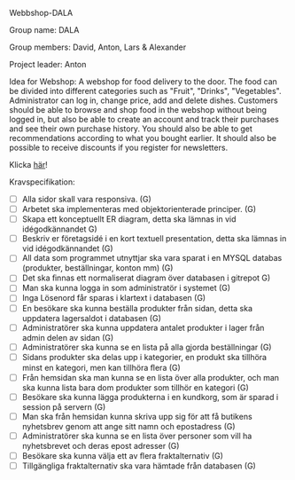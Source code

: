Webbshop-DALA

Group name: DALA

Group members: David, Anton, Lars & Alexander

Project leader: Anton

Idea for Webshop: A webshop for food delivery to the door. The food can be divided into different categories such as "Fruit", "Drinks", "Vegetables". Administrator can log in, change price, add and delete dishes. Customers should be able to browse and shop food in the webshop without being logged in, but also be able to create an account and track their purchases and see their own purchase history. You should also be able to get recommendations according to what you bought earlier. It should also be possible to receive discounts if you register for newsletters.

Klicka [här](https://antonwelliver.github.io/Webbshop-DALA/)!

Kravspecifikation:

- [ ] Alla sidor skall vara responsiva. (G)
- [ ] Arbetet ska implementeras med objektorienterade principer. (G)
- [ ] Skapa ett konceptuellt ER diagram, detta ska lämnas in vid idégodkännandet G)
- [ ] Beskriv er företagsidé i en kort textuell presentation, detta ska lämnas in vid idégodkännandet (G)
- [ ] All data som programmet utnyttjar ska vara sparat i en MYSQL databas (produkter, beställningar, konton mm) (G)
- [ ] Det ska ﬁnnas ett normaliserat diagram över databasen i gitrepot G)
- [ ] Man ska kunna logga in som administratör i systemet (G)
- [ ] Inga Lösenord får sparas i klartext i databasen (G)
- [ ] En besökare ska kunna beställa produkter från sidan, detta ska uppdatera lagersaldot i databasen (G)
- [ ] Administratörer ska kunna uppdatera antalet produkter i lager från admin delen av sidan (G)
- [ ] Administratörer ska kunna se en lista på alla gjorda beställningar (G)
- [ ] Sidans produkter ska delas upp i kategorier, en produkt ska tillhöra minst en kategori, men kan tillhöra ﬂera (G)
- [ ] Från hemsidan ska man kunna se en lista över alla produkter, och man ska kunna lista bara dom produkter som tillhör en kategori (G)
- [ ] Besökare ska kunna lägga produkterna i en kundkorg, som är sparad i session på servern (G)
- [ ] Man ska från hemsidan kunna skriva upp sig för att få butikens nyhetsbrev genom att ange sitt namn och epostadress (G)
- [ ] Administratörer ska kunna se en lista över personer som vill ha nyhetsbrevet och deras epost adresser (G)
- [ ] Besökare ska kunna välja ett av ﬂera fraktalternativ (G)
- [ ] Tillgängliga fraktalternativ ska vara hämtade från databasen (G)
